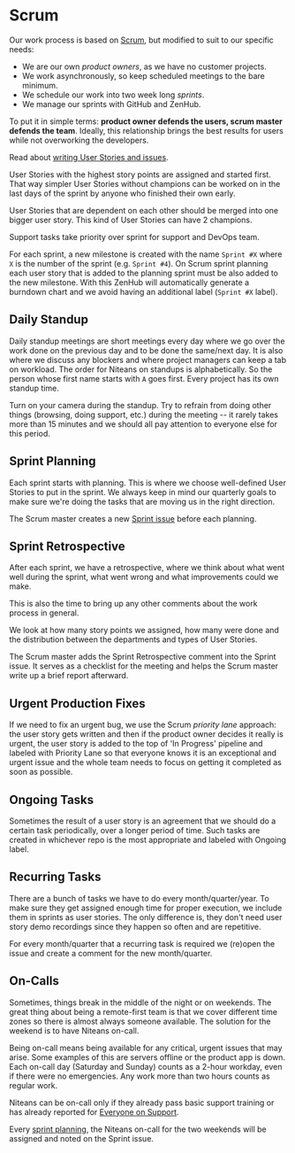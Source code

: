 # Scrum

Our work process is based on [Scrum](https://en.wikipedia.org/wiki/Scrum_(software_development)), but modified to suit to our specific needs:

 * We are our own *product owners*, as we have no customer projects.
 * We work asynchronously, so keep scheduled meetings to the bare minimum.
 * We schedule our work into two week long *sprints*.
 * We manage our sprints with GitHub and ZenHub.
 
To put it in simple terms: **product owner defends the users, scrum master defends the team**. Ideally, this relationship brings the best results for users while not overworking the developers.

Read about [writing User Stories and issues](user-stories.md).

User Stories with the highest story points are assigned and started first. That way simpler User Stories without champions can be worked on in the last days of the sprint by anyone who finished their own early.

User Stories that are dependent on each other should be merged into one bigger user story. This kind of User Stories can have 2 champions.

Support tasks take priority over sprint for support and DevOps team.

For each sprint, a new milestone is created with the name `Sprint #X` where `X` is the number of the sprint (e.g. `Sprint #4`). On Scrum sprint planning each user story that is added to the planning sprint must be also added to the new milestone. With this ZenHub will automatically generate a burndown chart and we avoid having an additional label (`Sprint #X` label).

## Daily Standup

Daily standup meetings are short meetings every day where we go over the work done on the previous day and to be done the same/next day. It is also where we discuss any blockers and where project managers can keep a tab on workload. The order for Niteans on standups is alphabetically. So the person whose first name starts with `A` goes first. Every project has its own standup time.

Turn on your camera during the standup. Try to refrain from doing other things (browsing, doing support, etc.) during the meeting -- it rarely takes more than 15 minutes and we should all pay attention to everyone else for this period.

## Sprint Planning

Each sprint starts with planning. This is where we choose well-defined User Stories to put in the sprint. We always keep in mind our quarterly goals to make sure we're doing the tasks that are moving us in the right direction.

The Scrum master creates a new [Sprint issue](https://github.com/niteoweb/sprint/issues/new?template=planning.md&title=Planning%20for%20Sprint%20#) before each planning.

## Sprint Retrospective 

After each sprint, we have a retrospective, where we think about what went well during the sprint, what went wrong and what improvements could we make.

This is also the time to bring up any other comments about the work process in general.

We look at how many story points we assigned, how many were done and the distribution between the departments and types of User Stories.

The Scrum master adds the Sprint Retrospective comment into the Sprint issue. It serves as a checklist for the meeting and helps the Scrum master write up a brief report afterward.

## Urgent Production Fixes

If we need to fix an urgent bug, we use the Scrum *priority lane* approach: the user story gets written and then if the product owner decides it really is urgent, the user story is added to the top of 'In Progress' pipeline and labeled with Priority Lane so that everyone knows it is an exceptional and urgent issue and the whole team needs to focus on getting it completed as soon as possible.

## Ongoing Tasks

Sometimes the result of a user story is an agreement that we should do a certain task periodically, over a longer period of time. Such tasks are created in whichever repo is the most appropriate and labeled with Ongoing label.

## Recurring Tasks

There are a bunch of tasks we have to do every month/quarter/year. To make sure they get assigned enough time for proper execution, we include them in sprints as user stories. The only difference is, they don't need user story demo recordings since they happen so often and are repetitive.

For every month/quarter that a recurring task is required we (re)open the issue and create a comment for the new month/quarter.

## On-Calls

Sometimes, things break in the middle of the night or on weekends. The great thing about being a remote-first team is that we cover different time zones so there is almost always someone available. The solution for the weekend is to have Niteans on-call.

Being on-call means being available for any critical, urgent issues that may arise. Some examples of this are servers offline or the product app is down. Each on-call day (Saturday and Sunday) counts as a 2-hour workday, even if there were no emergencies. Any work more than two hours counts as regular work.

Niteans can be on-call only if they already pass basic support training or has already reported for [Everyone on Support](https://github.com/niteoweb/handbook/blob/master/4_Marketing-Support/everyone-on-support.md).

Every [sprint planning](https://github.com/niteoweb/handbook/blob/master/2_Operations/scrum.md#sprint-planning), the Niteans on-call for the two weekends will be assigned and noted on the Sprint issue.
